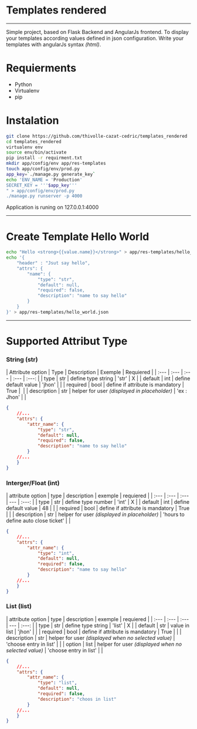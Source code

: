 # Templates rendered
---
Simple project, based on Flask Backend and AngularJs frontend. To display your templates according values defined in json configuration. Write your templates  with angularJs syntax *(html)*.

# Requierments
 * Python
 * Virtualenv
 * pip


# Instalation

```bash
git clone https://github.com/thivolle-cazat-cedric/templates_rendered
cd templates_rendered
virtualenv env
source env/bin/activate
pip install -r requirment.txt
mkdir app/config/env app/res-templates
touch app/config/env/prod.py
app_key=`./manage.py generate_key`
echo 'ENV_NAME = 'Production'
SECRET_KEY = '''$app_key'''
" > app/config/env/prod.py
./manage.py runserver -p 4000
```

Application is runing on 127.0.0.1:4000

---

# Create Template Hello World

```bash
echo "Hello <strong>{{value.name}}</strong>" > app/res-templates/hello_world.html
echo '{
    "header" : "Jsut say hello",
    "attrs": {        
        "name": {
            "type": "str",
            "default": null,
            "required": false,
            "description": "name to say hello"
        }
    }
}' > app/res-templates/hello_world.json
```

---

# Supported Attribut Type

### String (str)

| Attribute option | Type | Description                                  | Exemple  | Requiered |
| :---             | :--- | :---                                         | :---     |   :---:   |
| type             | str  | define type string                           | 'str'    |      X    |
| default          | int  | define default value                         | 'jhon'   |           |
| required         | bool | define if attribute is mandatory             | True     |           |
| description      | str  | helper for user *(displayed in placeholder)* | 'ex : Jhon' |        |

```json
{
	//...
	"attrs": {
		"attr_name": {
		    "type": "str",
		    "default": null,
		    "required": false,
		    "description": "name to say hello"
		}
	//...
	}
}
```

### Interger/Float (int)

| attribute option | type | description | exemple | requiered |
| :--- | :--- | :--- | --- | :---: |
| type             | str  | define type number | 'int' | X |
| default          | int  | define default value | 48 |  |
| required         | bool | define if attribute is mandatory | True | |
| description      | str  | helper for user *(displayed in placeholder)* | 'hours to define auto close ticket' | |

```json
{
	//...
	"attrs": {
		"attr_name": {
		    "type": "int",
		    "default": null,
		    "required": false,
		    "description": "name to say hello"
		}
	//...
	}
}
```

### List (list)

| attribute option | type | description | exemple | requiered |
| :--- | :--- | :--- | --- | :---: |
| type             | str  | define type string | 'list' | X |
| default          | str  | value in list | 'jhon' |  |
| required         | bool | define if attribute is mandatory | True | |
| description      | str  | helper for user *(displayed when no selected value)* | 'choose entry in list' | |
| option           | list  | helper for user *(displayed when no selected value)* | 'choose entry in list' | |

```json
{
	//...
	"attrs": {
		"attr_name": {
		    "type": "list",
		    "default": null,
		    "required": false,
		    "description": "choos in list"
		}
	//...
	}
}
```